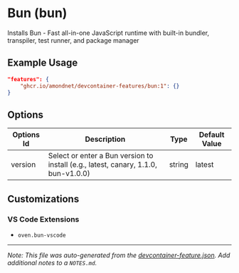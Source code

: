 
# Bun (bun)

Installs Bun - Fast all-in-one JavaScript runtime with built-in bundler, transpiler, test runner, and package manager

## Example Usage

```json
"features": {
    "ghcr.io/amondnet/devcontainer-features/bun:1": {}
}
```

## Options

| Options Id | Description | Type | Default Value |
|-----|-----|-----|-----|
| version | Select or enter a Bun version to install (e.g., latest, canary, 1.1.0, bun-v1.0.0) | string | latest |

## Customizations

### VS Code Extensions

- `oven.bun-vscode`



---

_Note: This file was auto-generated from the [devcontainer-feature.json](https://github.com/amondnet/devcontainer-features/blob/main/src/bun/devcontainer-feature.json).  Add additional notes to a `NOTES.md`._
